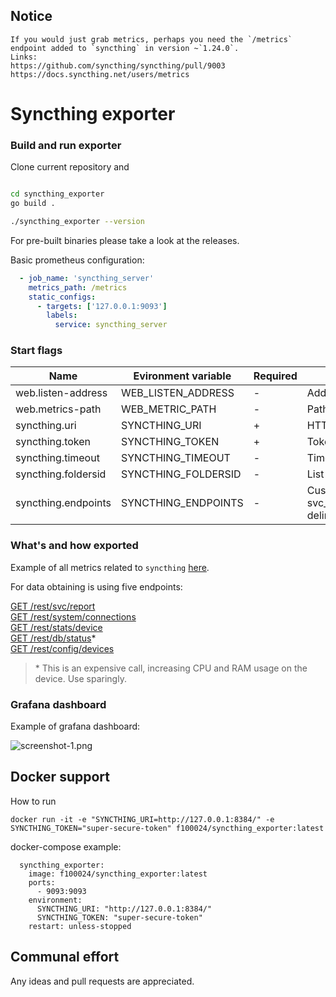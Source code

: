 
## Notice
```
If you would just grab metrics, perhaps you need the `/metrics` endpoint added to `syncthing` in version ~`1.24.0`.
Links:
https://github.com/syncthing/syncthing/pull/9003
https://docs.syncthing.net/users/metrics
```

# Syncthing exporter

### Build and run exporter

Clone current repository and 
```bash

cd syncthing_exporter
go build .

./syncthing_exporter --version
```

For pre-built binaries please take a look at the releases.

Basic prometheus configuration:

```yaml
  - job_name: 'syncthing_server'
    metrics_path: /metrics
    static_configs:
      - targets: ['127.0.0.1:9093']
        labels:
          service: syncthing_server
```

### Start flags

Name                | Evironment variable | Required | Description
--------------------|---------------------|----------|-------------
web.listen-address  | WEB_LISTEN_ADDRESS  |     -    | Address ot listen on for web interface and telemetry  
web.metrics-path    | WEB_METRIC_PATH     |     -    | Path under which to expose metrics  
syncthing.uri       | SYNCTHING_URI       |     +    | HTTP API address of Syncthing node  
syncthing.token     | SYNCTHING_TOKEN     |     +    | Token for authentification Syncthing HTTP API
syncthing.timeout   | SYNCTHING_TIMEOUT   |     -    | Timeout for trying to get stats from Syncthing
syncthing.foldersid | SYNCTHING_FOLDERSID |     -    | List of ids of folders, delimeter is ','
syncthing.endpoints | SYNCTHING_ENDPOINTS |     -    | Custom list of endpoints svc_report,system_connections,stats_device,config_devices, delimeter is ','

### What's and how exported

Example of all metrics related to `syncthing` [here](examples/exposed_parameters.md).

For data obtaining is using five endpoints:

[GET /rest/svc/report](https://docs.syncthing.net/rest/svc-report-get.html)  
[GET /rest/system/connections](https://docs.syncthing.net/rest/system-connections-get.html)  
[GET /rest/stats/device](https://docs.syncthing.net/rest/stats-device-get.html)  
[GET /rest/db/status](https://docs.syncthing.net/rest/db-status-get.html)*  
[GET /rest/config/devices](https://docs.syncthing.net/rest/config.html)

>\* This is an expensive call, increasing CPU and RAM usage on the device. Use sparingly.

### Grafana dashboard

Example of grafana dashboard:

![screenshot-1.png](./examples/grafana/screenshot-1.png)


## Docker support
How to run
```
docker run -it -e "SYNCTHING_URI=http://127.0.0.1:8384/" -e SYNCTHING_TOKEN="super-secure-token" f100024/syncthing_exporter:latest
```

docker-compose example:
```
  syncthing_exporter:
    image: f100024/syncthing_exporter:latest
    ports:
      - 9093:9093
    environment:
      SYNCTHING_URI: "http://127.0.0.1:8384/"
      SYNCTHING_TOKEN: "super-secure-token"
    restart: unless-stopped
```


## Communal effort
Any ideas and pull requests are appreciated.
